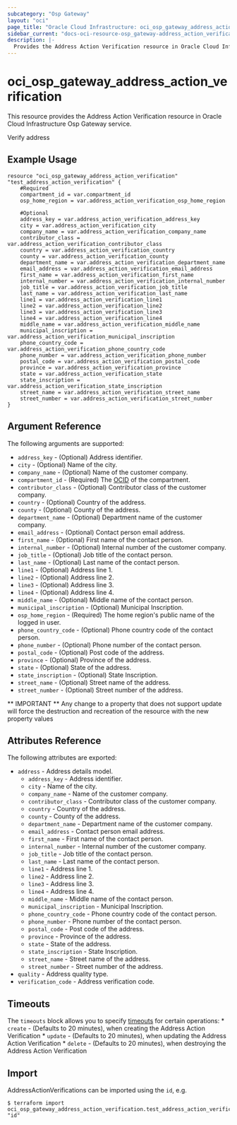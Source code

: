 ```yaml
---
subcategory: "Osp Gateway"
layout: "oci"
page_title: "Oracle Cloud Infrastructure: oci_osp_gateway_address_action_verification"
sidebar_current: "docs-oci-resource-osp_gateway-address_action_verification"
description: |-
  Provides the Address Action Verification resource in Oracle Cloud Infrastructure Osp Gateway service
---
```


# oci_osp_gateway_address_action_verification
This resource provides the Address Action Verification resource in Oracle Cloud Infrastructure Osp Gateway service.

Verify address

## Example Usage

```hcl
resource "oci_osp_gateway_address_action_verification" "test_address_action_verification" {
	#Required
	compartment_id = var.compartment_id
	osp_home_region = var.address_action_verification_osp_home_region

	#Optional
	address_key = var.address_action_verification_address_key
	city = var.address_action_verification_city
	company_name = var.address_action_verification_company_name
	contributor_class = var.address_action_verification_contributor_class
	country = var.address_action_verification_country
	county = var.address_action_verification_county
	department_name = var.address_action_verification_department_name
	email_address = var.address_action_verification_email_address
	first_name = var.address_action_verification_first_name
	internal_number = var.address_action_verification_internal_number
	job_title = var.address_action_verification_job_title
	last_name = var.address_action_verification_last_name
	line1 = var.address_action_verification_line1
	line2 = var.address_action_verification_line2
	line3 = var.address_action_verification_line3
	line4 = var.address_action_verification_line4
	middle_name = var.address_action_verification_middle_name
	municipal_inscription = var.address_action_verification_municipal_inscription
	phone_country_code = var.address_action_verification_phone_country_code
	phone_number = var.address_action_verification_phone_number
	postal_code = var.address_action_verification_postal_code
	province = var.address_action_verification_province
	state = var.address_action_verification_state
	state_inscription = var.address_action_verification_state_inscription
	street_name = var.address_action_verification_street_name
	street_number = var.address_action_verification_street_number
}
```

## Argument Reference

The following arguments are supported:

* `address_key` - (Optional) Address identifier.
* `city` - (Optional) Name of the city.
* `company_name` - (Optional) Name of the customer company.
* `compartment_id` - (Required) The [OCID](https://docs.cloud.oracle.com/iaas/Content/General/Concepts/identifiers.htm) of the compartment. 
* `contributor_class` - (Optional) Contributor class of the customer company.
* `country` - (Optional) Country of the address.
* `county` - (Optional) County of the address.
* `department_name` - (Optional) Department name of the customer company.
* `email_address` - (Optional) Contact person email address.
* `first_name` - (Optional) First name of the contact person.
* `internal_number` - (Optional) Internal number of the customer company.
* `job_title` - (Optional) Job title of the contact person.
* `last_name` - (Optional) Last name of the contact person.
* `line1` - (Optional) Address line 1.
* `line2` - (Optional) Address line 2.
* `line3` - (Optional) Address line 3.
* `line4` - (Optional) Address line 4.
* `middle_name` - (Optional) Middle name of the contact person.
* `municipal_inscription` - (Optional) Municipal Inscription.
* `osp_home_region` - (Required) The home region's public name of the logged in user. 
* `phone_country_code` - (Optional) Phone country code of the contact person.
* `phone_number` - (Optional) Phone number of the contact person.
* `postal_code` - (Optional) Post code of the address.
* `province` - (Optional) Province of the address.
* `state` - (Optional) State of the address.
* `state_inscription` - (Optional) State Inscription.
* `street_name` - (Optional) Street name of the address.
* `street_number` - (Optional) Street number of the address.


** IMPORTANT **
Any change to a property that does not support update will force the destruction and recreation of the resource with the new property values

## Attributes Reference

The following attributes are exported:

* `address` - Address details model.
	* `address_key` - Address identifier.
	* `city` - Name of the city.
	* `company_name` - Name of the customer company.
	* `contributor_class` - Contributor class of the customer company.
	* `country` - Country of the address.
	* `county` - County of the address.
	* `department_name` - Department name of the customer company.
	* `email_address` - Contact person email address.
	* `first_name` - First name of the contact person.
	* `internal_number` - Internal number of the customer company.
	* `job_title` - Job title of the contact person.
	* `last_name` - Last name of the contact person.
	* `line1` - Address line 1.
	* `line2` - Address line 2.
	* `line3` - Address line 3.
	* `line4` - Address line 4.
	* `middle_name` - Middle name of the contact person.
	* `municipal_inscription` - Municipal Inscription.
	* `phone_country_code` - Phone country code of the contact person.
	* `phone_number` - Phone number of the contact person.
	* `postal_code` - Post code of the address.
	* `province` - Province of the address.
	* `state` - State of the address.
	* `state_inscription` - State Inscription.
	* `street_name` - Street name of the address.
	* `street_number` - Street number of the address.
* `quality` - Address quality type.
* `verification_code` - Address verification code.

## Timeouts

The `timeouts` block allows you to specify [timeouts](https://registry.terraform.io/providers/oracle/oci/latest/docs/guides/changing_timeouts) for certain operations:
	* `create` - (Defaults to 20 minutes), when creating the Address Action Verification
	* `update` - (Defaults to 20 minutes), when updating the Address Action Verification
	* `delete` - (Defaults to 20 minutes), when destroying the Address Action Verification


## Import

AddressActionVerifications can be imported using the `id`, e.g.

```
$ terraform import oci_osp_gateway_address_action_verification.test_address_action_verification "id"
```


